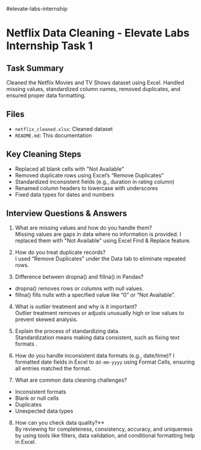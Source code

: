 #elevate-labs-internship 
#  Netflix Data Cleaning - Elevate Labs Internship Task 1

##  Task Summary
Cleaned the Netflix Movies and TV Shows dataset using Excel. Handled missing values, standardized column names, removed duplicates, and ensured proper data formatting.

##  Files
- `netflix_cleaned.xlsx`: Cleaned dataset
- `README.md`: This documentation

## Key Cleaning Steps
- Replaced all blank cells with "Not Available"
- Removed duplicate rows using Excel’s “Remove Duplicates”
- Standardized inconsistent fields (e.g., duration in rating column)
- Renamed column headers to lowercase with underscores
- Fixed data types for dates and numbers

##  Interview Questions & Answers

1. What are missing values and how do you handle them?  
Missing values are gaps in data where no information is provided. I replaced them with "Not Available" using Excel Find & Replace feature.

2. How do you treat duplicate records?  
 I used “Remove Duplicates” under the Data tab to eliminate repeated rows.

3. Difference between dropna() and fillna() in Pandas?  
- dropna() removes rows or columns with null values.  
- fillna() fills nulls with a specified value like “0” or “Not Available”.

4. What is outlier treatment and why is it important?  
Outlier treatment removes or adjusts unusually high or low values to prevent skewed analysis.

5. Explain the process of standardizing data.  
Standardization means making data consistent, such as fixing text formats .

6. How do you handle inconsistent data formats (e.g., date/time)?
I formatted date fields in Excel to `dd-mm-yyyy` using Format Cells, ensuring all entries matched the format.

7. What are common data cleaning challenges?  
- Inconsistent formats  
- Blank or null cells  
- Duplicates  
- Unexpected data types  

8. How can you check data quality?**  
By reviewing for completeness, consistency, accuracy, and uniqueness by using tools like filters, data validation, and conditional formatting help in Excel.

